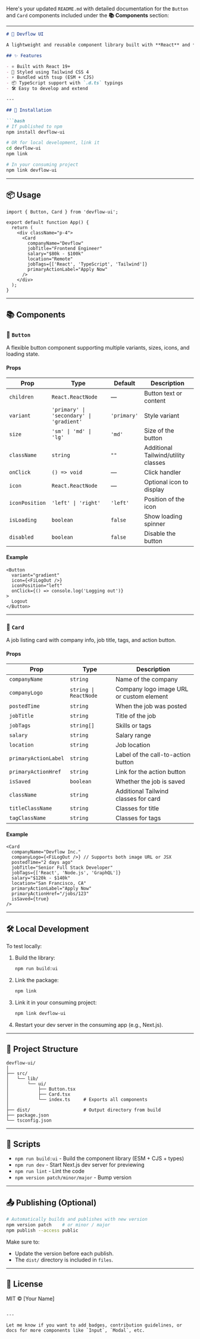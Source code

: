 Here's your updated `README.md` with detailed documentation for the `Button` and `Card` components included under the **📚 Components** section:

---

```md
# 🧩 Devflow UI

A lightweight and reusable component library built with **React** and **Tailwind CSS**, designed to speed up UI development across Devflow projects.

## ✨ Features

- ⚛️ Built with React 19+
- 🎨 Styled using Tailwind CSS 4
- ⚡️ Bundled with tsup (ESM + CJS)
- 📦 TypeScript support with `.d.ts` typings
- 🛠 Easy to develop and extend

---

## 🚀 Installation

```bash
# If published to npm
npm install devflow-ui

# OR for local development, link it
cd devflow-ui
npm link

# In your consuming project
npm link devflow-ui
```

---

## 📦 Usage

```tsx
import { Button, Card } from 'devflow-ui';

export default function App() {
  return (
    <div className="p-4">
      <Card
        companyName="Devflow"
        jobTitle="Frontend Engineer"
        salary="$80k - $100k"
        location="Remote"
        jobTags={['React', 'TypeScript', 'Tailwind']}
        primaryActionLabel="Apply Now"
      />
    </div>
  );
}
```

---

## 📚 Components

### 🔘 `Button`

A flexible button component supporting multiple variants, sizes, icons, and loading state.

#### Props

| Prop          | Type                          | Default     | Description                                  |
|---------------|-------------------------------|-------------|----------------------------------------------|
| `children`    | `React.ReactNode`             | —           | Button text or content                       |
| `variant`     | `'primary' \| 'secondary' \| 'gradient'` | `'primary'` | Style variant                                |
| `size`        | `'sm' \| 'md' \| 'lg'`        | `'md'`      | Size of the button                           |
| `className`   | `string`                      | `""`        | Additional Tailwind/utility classes          |
| `onClick`     | `() => void`                  | —           | Click handler                                |
| `icon`        | `React.ReactNode`             | —           | Optional icon to display                     |
| `iconPosition`| `'left' \| 'right'`           | `'left'`    | Position of the icon                         |
| `isLoading`   | `boolean`                     | `false`     | Show loading spinner                         |
| `disabled`    | `boolean`                     | `false`     | Disable the button                           |

#### Example

```tsx
<Button
  variant="gradient"
  icon={<FiLogOut />}
  iconPosition="left"
  onClick={() => console.log('Logging out')}
>
  Logout
</Button>
```

---

### 💼 `Card`

A job listing card with company info, job title, tags, and action button.

#### Props

| Prop                 | Type                      | Description                                      |
|----------------------|---------------------------|--------------------------------------------------|
| `companyName`        | `string`                  | Name of the company                              |
| `companyLogo`        | `string \| ReactNode`     | Company logo image URL or custom element        |
| `postedTime`         | `string`                  | When the job was posted                          |
| `jobTitle`           | `string`                  | Title of the job                                 |
| `jobTags`            | `string[]`                | Skills or tags                                   |
| `salary`             | `string`                  | Salary range                                     |
| `location`           | `string`                  | Job location                                     |
| `primaryActionLabel` | `string`                  | Label of the call-to-action button               |
| `primaryActionHref`  | `string`                  | Link for the action button                       |
| `isSaved`            | `boolean`                 | Whether the job is saved                         |
| `className`          | `string`                  | Additional Tailwind classes for card             |
| `titleClassName`     | `string`                  | Classes for title                                |
| `tagClassName`       | `string`                  | Classes for tags                                 |

#### Example

```tsx
<Card
  companyName="Devflow Inc."
  companyLogo={<FiLogOut />} // Supports both image URL or JSX
  postedTime="2 days ago"
  jobTitle="Senior Full Stack Developer"
  jobTags={['React', 'Node.js', 'GraphQL']}
  salary="$120k - $140k"
  location="San Francisco, CA"
  primaryActionLabel="Apply Now"
  primaryActionHref="/jobs/123"
  isSaved={true}
/>
```

---

## 🛠 Local Development

To test locally:

1. Build the library:
   ```bash
   npm run build:ui
   ```

2. Link the package:
   ```bash
   npm link
   ```

3. Link it in your consuming project:
   ```bash
   npm link devflow-ui
   ```

4. Restart your dev server in the consuming app (e.g., Next.js).

---

## 📂 Project Structure

```
devflow-ui/
│
├── src/
│   └── lib/
│       └── ui/
│           ├── Button.tsx
│           ├── Card.tsx
│           └── index.ts     # Exports all components
│
├── dist/                    # Output directory from build
├── package.json
└── tsconfig.json
```

---

## 🔧 Scripts

- `npm run build:ui` - Build the component library (ESM + CJS + types)
- `npm run dev` - Start Next.js dev server for previewing
- `npm run lint` - Lint the code
- `npm version patch/minor/major` - Bump version

---

## 📤 Publishing (Optional)

```bash
# Automatically builds and publishes with new version
npm version patch    # or minor / major
npm publish --access public
```

Make sure to:
- Update the version before each publish.
- The `dist/` directory is included in `files`.

---

## 📃 License

MIT © [Your Name]
```

---

Let me know if you want to add badges, contribution guidelines, or docs for more components like `Input`, `Modal`, etc.